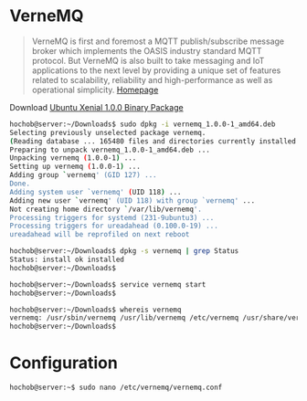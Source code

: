 # VerneMQ

> VerneMQ is first and foremost a MQTT publish/subscribe message broker which implements the OASIS industry standard MQTT protocol. But VerneMQ is also built to take messaging and IoT applications to the next level by providing a unique set of features related to scalability, reliability and high-performance as well as operational simplicity. [Homepage](https://vernemq.com/)

Download [Ubuntu Xenial 1.0.0 Binary Package](https://bintray.com/artifact/download/erlio/vernemq/deb/xenial/vernemq_1.0.0-1_amd64.deb)


```sh
hochob@server:~/Downloads$ sudo dpkg -i vernemq_1.0.0-1_amd64.deb
Selecting previously unselected package vernemq.
(Reading database ... 165480 files and directories currently installed.)
Preparing to unpack vernemq_1.0.0-1_amd64.deb ...
Unpacking vernemq (1.0.0-1) ...
Setting up vernemq (1.0.0-1) ...
Adding group `vernemq' (GID 127) ...
Done.
Adding system user `vernemq' (UID 118) ...
Adding new user `vernemq' (UID 118) with group `vernemq' ...
Not creating home directory `/var/lib/vernemq'.
Processing triggers for systemd (231-9ubuntu3) ...
Processing triggers for ureadahead (0.100.0-19) ...
ureadahead will be reprofiled on next reboot
```

```sh
hochob@server:~/Downloads$ dpkg -s vernemq | grep Status
Status: install ok installed
hochob@server:~/Downloads$ 
```

```sh
hochob@server:~/Downloads$ service vernemq start
hochob@server:~/Downloads$ 
```

```sh
hochob@server:~/Downloads$ whereis vernemq
vernemq: /usr/sbin/vernemq /usr/lib/vernemq /etc/vernemq /usr/share/vernemq
hochob@server:~/Downloads$ 
```

# Configuration

```sh
hochob@server:~$ sudo nano /etc/vernemq/vernemq.conf
```